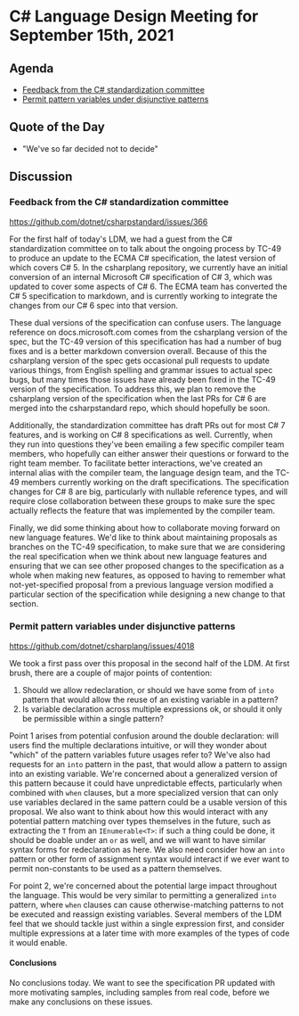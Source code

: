 # C# Language Design Meeting for September 15th, 2021

## Agenda

* [Feedback from the C# standardization committee](#feedback-from-the-c-standardization-committee)
* [Permit pattern variables under disjunctive patterns](#permit-pattern-variables-under-disjunctive-patterns)

## Quote of the Day

- "We've so far decided not to decide"

## Discussion

### Feedback from the C# standardization committee

https://github.com/dotnet/csharpstandard/issues/366

For the first half of today's LDM, we had a guest from the C# standardization committee on to talk about the ongoing process by TC-49
to produce an update to the ECMA C# specification, the latest version of which covers C# 5. In the csharplang repository, we currently
have an initial conversion of an internal Microsoft C# specification of C# 3, which was updated to cover some aspects of C# 6. The ECMA
team has converted the C# 5 specification to markdown, and is currently working to integrate the changes from our C# 6 spec into that
version.

These dual versions of the specification can confuse users. The language reference on docs.microsoft.com comes from the csharplang
version of the spec, but the TC-49 version of this specification has had a number of bug fixes and is a better markdown conversion overall.
Because of this the csharplang version of the spec gets occasional pull requests to update various things, from English spelling and
grammar issues to actual spec bugs, but many times those issues have already been fixed in the TC-49 version of the specification. To
address this, we plan to remove the csharplang version of the specification when the last PRs for C# 6 are merged into the csharpstandard
repo, which should hopefully be soon.

Additionally, the standardization committee has draft PRs out for most C# 7 features, and is working on C# 8 specifications as well.
Currently, when they run into questions they've been emailing a few specific compiler team members, who hopefully can either answer their
questions or forward to the right team member. To facilitate better interactions, we've created an internal alias with the compiler team,
the language design team, and the TC-49 members currently working on the draft specifications. The specification changes for C# 8 are big,
particularly with nullable reference types, and will require close collaboration between these groups to make sure the spec actually reflects
the feature that was implemented by the compiler team.

Finally, we did some thinking about how to collaborate moving forward on new language features. We'd like to think about maintaining proposals
as branches on the TC-49 specification, to make sure that we are considering the real specification when we think about new language features
and ensuring that we can see other proposed changes to the specification as a whole when making new features, as opposed to having to remember
what not-yet-specified proposal from a previous language version modified a particular section of the specification while designing a new
change to that section.

### Permit pattern variables under disjunctive patterns

https://github.com/dotnet/csharplang/issues/4018

We took a first pass over this proposal in the second half of the LDM. At first brush, there are a couple of major points of contention:

1. Should we allow redeclaration, or should we have some from of `into` pattern that would allow the reuse of an existing variable in
a pattern?
2. Is variable declaration across multiple expressions ok, or should it only be permissible within a single pattern?

Point 1 arises from potential confusion around the double declaration: will users find the multiple declarations intuitive, or will they
wonder about "which" of the pattern variables future usages refer to? We've also had requests for an `into` pattern in the past, that would
allow a pattern to assign into an existing variable. We're concerned about a generalized version of this pattern because it could have
unpredictable effects, particularly when combined with `when` clauses, but a more specialized version that can only use variables declared
in the same pattern could be a usable version of this proposal. We also want to think about how this would interact with any potential
pattern matching over types themselves in the future, such as extracting the `T` from an `IEnumerable<T>`: if such a thing could be done,
it should be doable under an `or` as well, and we will want to have similar syntax forms for redeclaration as here. We also need consider
how an `into` pattern or other form of assignment syntax would interact if we ever want to permit non-constants to be used as a pattern
themselves.

For point 2, we're concerned about the potential large impact throughout the language. This would be very similar to permitting a
generalized `into` pattern, where `when` clauses can cause otherwise-matching patterns to not be executed and reassign existing variables.
Several members of the LDM feel that we should tackle just within a single expression first, and consider multiple expressions at a later
time with more examples of the types of code it would enable.

#### Conclusions

No conclusions today. We want to see the specification PR updated with more motivating samples, including samples from real code, before
we make any conclusions on these issues.

